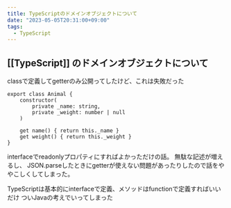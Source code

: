 ```yaml
---
title: TypeScriptのドメインオブジェクトについて
date: "2023-05-05T20:31:00+09:00"
tags:
  - TypeScript
---
```

 

## [[TypeScript]] のドメインオブジェクトについて

classで定義してgetterのみ公開ってしたけど、これは失敗だった

```
export class Animal {
	constructor(
		private _name: string,
		private _weight: number | null
	)
	
	get name() { return this._name }
	get weight() { return this._weight }
}

```

interfaceでreadonlyプロパティにすればよかっただけの話。
無駄な記述が増えるし、
JSON.parseしたときにgetterが使えない問題があったりしたので話をややこしくしてしまった。

TypeScriptは基本的にinterfaceで定義、メソッドはfunctionで定義すればいいだけ
ついJavaの考えでいってしまった
